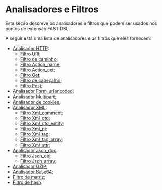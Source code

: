 [link-http]:                    parsers/http.md
[link-uri]:                     parsers/http.md#uri-filter
[link-path]:                    parsers/http.md#path-filter
[link-actionname]:              parsers/http.md#actionname-filter
[link-actionext]:               parsers/http.md#actionext-filter
[link-get]:                     parsers/http.md#get-filter
[link-header]:                  parsers/http.md#header-filter
[link-post]:                    parsers/http.md#post-filter
[link-formurlencoded]:          parsers/form-urlencoded.md
[link-multipart]:               parsers/multipart.md
[link-cookie]:                  parsers/cookie.md
[link-xml]:                     parsers/xml.md
[link-xmlcomment]:              parsers/xml.md#xmlcomment-filter
[link-xmldtd]:                  parsers/xml.md#xmldtd-filter
[link-xmldtdentity]:            parsers/xml.md#xmldtdentity-filter
[link-xmlpi]:                   parsers/xml.md#xmlpi-filter
[link-xmltag]:                  parsers/xml.md#xmltag-filter
[link-xmltagarray]:             parsers/xml.md#xmltagarray-filter
[link-xmlattr]:                 parsers/xml.md#xmlattr-filter
[link-jsondoc]:                 parsers/json.md
[link-jsonobj]:                 parsers/json.md#jsonobj-filter
[link-jsonarray]:               parsers/json.md#jsonarray-filter
[link-array]:                   parsers/array.md
[link-hash]:                    parsers/hash.md
[link-gzip]:                    parsers/gzip.md
[link-base64]:                  parsers/base64.md

# Analisadores e Filtros

Esta seção descreve os analisadores e filtros que podem ser usados nos pontos de extensão FAST DSL.

A seguir está uma lista de analisadores e os filtros que eles fornecem:
* [Analisador HTTP][link-http]:
    * [Filtro URI][link-uri];
    * [Filtro de caminho][link-path];
    * [Filtro Action_name][link-actionname];
    * [Filtro Action_ext][link-actionext];
    * [Filtro Get][link-get];
    * [Filtro de cabeçalho][link-header];
    * [Filtro Post][link-post];
* [Analisador Form_urlencoded][link-formurlencoded];
* [Analisador Multipart][link-multipart];
* [Analisador de cookies][link-cookie];
* [Analisador XML][link-xml]:
    * [Filtro Xml_comment][link-xmlcomment];
    * [Filtro Xml_dtd][link-xmldtd];
    * [Filtro Xml_dtd_entity][link-xmldtdentity];
    * [Filtro Xml_pi][link-xmlpi];
    * [Filtro Xml_tag][link-xmltag];
    * [Filtro Xml_tag_array][link-xmltagarray];
    * [Filtro Xml_attr][link-xmlattr];
* [Analisador Json_doc][link-jsondoc]:
    * [Filtro Json_obj][link-jsonobj];
    * [Filtro Json_array][link-jsonarray];
* [Analisador GZIP][link-gzip];
* [Analisador Base64][link-base64];
* [Filtro de matriz][link-array];
* [Filtro de hash][link-hash].
